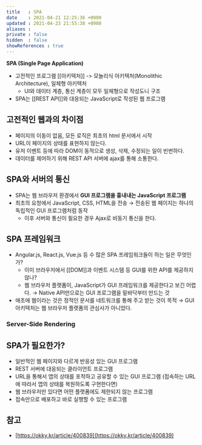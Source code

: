 ```yaml
---
title   : SPA
date    : 2021-04-21 12:25:36 +0900
updated : 2021-04-23 21:55:38 +0900
aliases : 
private : false
hidden  : false
showReferences : true
---
```

**SPA (Single Page Application)**

- 고전적인 프로그램 [[아키텍처]] -> 모놀리식 아키텍처(Monolithic Architecture), 일체형 아키텍처  
	- UI와 데이터 계층, 통신 계층이 모두 일체형으로 작성도니 구조  
- SPA는 [[REST API]]와 대응되는 JavaScript로 작성된 웹 프로그램 

## 고전적인 웹과의 차이점  
- 페이지의 이동이 없음, 모든 로직은 최초의 html 문서에서 시작
- URL이 페이지의 상태를 표현하지 않는다. 
- 유저 이벤트 등에 따라 DOM이 동적으로 생성, 삭제, 수정되는 일이 빈번하다. 
- 데이터를 제어하기 위해 REST API 서버에 ajax를 통해 소통한다.  

## SPA와 서버의 통신 
- SPA는 웹 브라우저 환경에서 **GUI 프로그램을 흉내내는  JavaScript 프로그램**
- 최초의 요청에서 JavaScript, CSS, HTML을 전송 → 전송된 웹 페이지는 하나의 독립적인 GUI 프로그램처럼 동작 
	- 이후 서버와 통신이 필요한 경우 Ajax로 비동기 통신을 한다. 

## SPA 프레임워크
- Angular.js, React.js, Vue.js 등 수 많은 SPA 프레임워크들이 하는 일은 무엇인가?
	- 이미 브라우저에서 [[DOM]]과 이벤트 시스템 등 GUI를 위한 API를 제공하지 않나?  
	- 웹 브라우저 플랫폼이, JavaScript가 GUI 프레임워크를 제공한다고 보긴 어렵다. → Native API만으로는 GUI 프로그램을 밑바닥부터 만드는 것 
- 애초에 웹이라는 것은 정적인 문서를 네트워크를 통해 주고 받는 것이 목적 → GUI 아키텍처는 웹 브라우저 플랫폼의 관심사가 아니었다.  

### Server-Side Rendering 

## SPA가 필요한가? 
-  일반적인 웹 페이지와 다르게 반응성 있는 GUI 프로그램 
-  REST 서버에 대응되는 클라이언트 프로그램
-  URL을 통해서 앱의 상태를 포착하고 공유할 수 있는 GUI 프로그램 (접속하는 URL에 따라서 앱의 상태를 복원하도록 구현한다면)
-  웹 브라우저만 있다면 어떤 플랫폼에도 제한되지 않는 프로그램 
-  접속만으로 배포하고 바로 실행할 수 있는 프로그램

## 참고
- [https://okky.kr/article/400839](https://okky.kr/article/400839)
